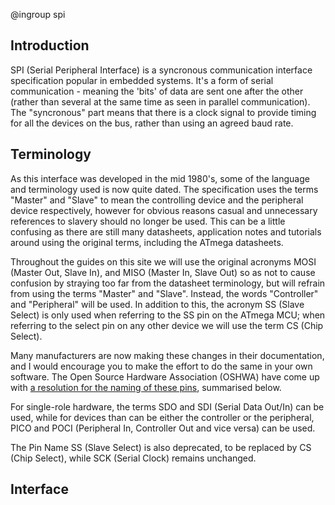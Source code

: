 @ingroup spi

## Introduction

SPI (Serial Peripheral Interface) is a syncronous communication interface specification popular in embedded systems. It's a form of serial communication - meaning the 'bits' of data are sent one after the other (rather than several at the same time as seen in parallel communication). The "syncronous" part means that there is a clock signal to provide timing for all the devices on the bus, rather than using an agreed baud rate.

## Terminology

As this interface was developed in the mid 1980's, some of the language and terminology used is now quite dated. The specification uses the terms "Master" and "Slave" to mean the controlling device and the peripheral device respectively, however for obvious reasons casual and unnecessary references to slavery should no longer be used. This can be a little confusing as there are still many datasheets, application notes and tutorials around using the original terms, including the ATmega datasheets. 

Throughout the guides on this site we will use the original acronyms MOSI (Master Out, Slave In), and MISO (Master In, Slave Out) so as not to cause confusion by straying too far from the datasheet terminology, but will refrain from using the terms "Master" and "Slave". Instead, the words "Controller" and "Peripheral" will be used. In addition to this, the acronym SS (Slave Select) is only used when referring to the SS pin on the ATmega MCU; when referring to the select pin on any other device we will use the term CS (Chip Select).

Many manufacturers are now making these changes in their documentation, and I would encourage you to make the effort to do the same in your own software. The Open Source Hardware Association (OSHWA) have come up with [a resolution for the naming of these pins][OSHWA_Resolution_URL], summarised below. 

For single-role hardware, the terms SDO and SDI (Serial Data Out/In) can be used, while for devices than can be either the controller or the peripheral, PICO and POCI (Peripheral In, Controller Out and vice versa) can be used.

The Pin Name SS (Slave Select) is also deprecated, to be replaced by CS (Chip Select), while SCK (Serial Clock) remains unchanged.  

## Interface




[OSHWA_Resolution_URL]: https://www.oshwa.org/a-resolution-to-redefine-spi-signal-names/